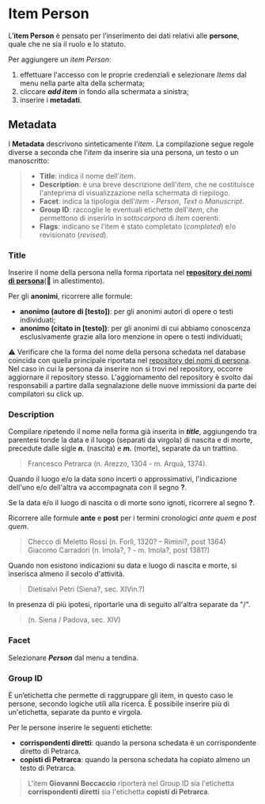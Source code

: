 # Item Person

L’__**item Person**__ è pensato per l’inserimento dei dati relativi alle **persone**, quale che ne sia il ruolo e lo statuto. 

Per aggiungere un _item Person_:  
1. effettuare l'accesso con le proprie credenziali e selezionare _Items_ dal menu nella parte alta della schermata;
2. cliccare **_add item_** in fondo alla schermata a sinistra;  
3. inserire i **metadati**.  

## Metadata 

I **Metadata** descrivono sinteticamente l'_item_. La compilazione segue regole diverse a seconda che l'_item_ da inserire sia una persona, un testo o un manoscritto:  

>   * **Title**: indica il nome dell'_item_.  
>   * **Description**: è una breve descrizione dell'_item_, che ne costituisce l'anteprima di visualizzazione nella schermata di riepilogo.  
>   * **Facet**: indica la tipologia dell'_item_ - _Person_, _Text_ o _Manuscript_.   
>   * **Group ID**: raccoglie le eventuali etichette dell'_item_, che permettono di inserirlo in _sottocorpora_ di _item_ coerenti.   
>   * **Flags**: indicano se l'item è stato completato (_completed_) e/o revisionato (_revised_). 

### Title
Inserire il nome della persona nella forma riportata nel **[repository dei nomi di persona](repository.md)**(🚧 in allestimento).

Per gli **anonimi**, ricorrere alle formule:  
* **anonimo (autore di [testo])**: per gli anonimi autori di opere o testi individuati;
* **anonimo (citato in [testo])**: per gli anonimi di cui abbiamo conoscenza esclusivamente grazie alla loro menzione in opere o testi individuati;


⚠️ Verificare che la forma del nome della persona schedata nel database coincida con quella principale riportata nel [repository dei nomi di persona](repository.md). Nel caso in cui la persona da inserire non si trovi nel repository, occorre aggiornare il repository stesso. L'aggiornamento del repository è svolto dai responsabili a partire dalla segnalazione delle nuove immissioni da parte dei compilatori su click up.

### Description

Compilare ripetendo il nome nella forma già inserita in _**title**_, aggiungendo tra parentesi tonde la data e il luogo (separati da virgola) di nascita e di morte, precedute dalle sigle **_n._** (nascita) e _**m.**_ (morte), separate da un trattino.  

> Francesco Petrarca (n. Arezzo, 1304 - m. Arquà, 1374). </sub>   

Quando il luogo e/o la data sono incerti o approssimativi, l'indicazione dell'uno e/o dell'altra va accompagnata con il segno **?**.   

Se la data e/o il luogo di nascita o di morte sono ignoti, ricorrere al segno **?**.  

Ricorrere alle formule **ante** e **post** per i termini cronologici _ante quem_ e _post quem_.
 
> Checco di Meletto Rossi (n. Forlì, 1320? – Rimini?, post 1364)   
> Giacomo Carradori (n. Imola?, ? - m. Imola?, post 1381?)

Quando non esistono indicazioni su data e luogo di nascita e morte, si inserisca almeno il secolo d'attività.  

> Dietisalvi Petri (Siena?, sec. XIVin.?)   

In presenza di più ipotesi, riportarle una di seguito all'altra separate da "/".  
> (n. Siena / Padova, sec. XIV)

### Facet

Selezionare _**Person**_ dal menu a tendina.

### Group ID

È un’etichetta che permette di raggruppare gli item, in questo caso le persone, secondo logiche utili alla ricerca. È possibile inserire più di un'etichetta, separate da punto e virgola.

Per le persone inserire le seguenti etichette:
- **corrispondenti diretti**: quando la persona schedata è un corrispondente diretto di Petrarca.
- **copisti di Petrarca**: quando la persona schedata ha copiato almeno un testo di Petrarca.  

> L'item **Giovanni Boccaccio** riporterà nel Group ID sia l'etichetta **corrispondenti diretti** sia l'etichetta **copisti di Petrarca**.

